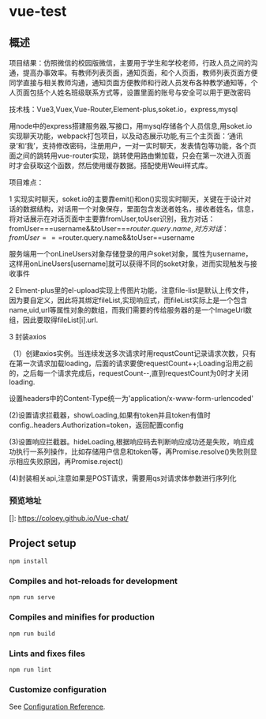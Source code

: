 # vue-test


## 概述

项目结果：仿照微信的校园版微信，主要用于学生和学校老师，行政人员之间的沟通，提高办事效率。有教师列表页面，通知页面，和个人页面，教师列表页面方便同学直接与相关教师沟通，通知页面方便教师和行政人员发布各种教学通知等，个人页面包括个人姓名班级联系方式等，设置里面的账号与安全可以用于更改密码

 技术栈：Vue3,Vuex,Vue-Router,Element-plus,soket.io，express,mysql

用node中的express搭建服务器,写接口，用mysql存储各个人员信息,用soket.io实现聊天功能，webpack打包项目，以及动态展示功能,有三个主页面：‘通讯录’和‘我’，支持修改密码，注册用户，一对一实时聊天，发表情包等功能，各个页面之间的跳转用vue-router实现，跳转使用路由懒加载，只会在第一次进入页面时才会获取这个函数，然后使用缓存数据。搭配使用Weui样式库。

项目难点：

1 实现实时聊天，soket.io的主要靠emit()和on()实现实时聊天，关键在于设计对话的数据结构，对话用一个对象保存，里面包含发送者姓名，接收者姓名，信息，将对话展示在对话页面中主要靠fromUser,toUser识别，我方对话：fromUser===username&&toUser===$router.query.name,对方对话：fromUser===$router.query.name&&toUser==username

服务端用一个onLineUsers对象存储登录的用户soket对象，属性为username，这样用onLineUsers[username]就可以获得不同的soket对象，进而实现触发与接收事件

2 Elment-plus里的el-upload实现上传图片功能，注意file-list是默认上传文件，因为要自定义，因此将其绑定fileList,实现响应式，而fileList实际上是一个包含name,uid,url等属性对象的数组，而我们需要的传给服务器的是一个ImageUrl数组，因此要取得fileList[i].url.

3 封装axios

（1）创建axios实例。当连续发送多次请求时用requstCount记录请求次数，只有在第一次请求加载loading，后面的请求要使requestCount++;Loading沿用之前的，之后每一个请求完成后，requestCount--,直到requestCount为0时才关闭loading.

设置headers中的Content-Type统一为'application/x-www-form-urlencoded'

(2)设置请求拦截器，showLoading,如果有token并且token有值时config..headers.Authorization=token，返回配置config

(3)设置响应拦截器。hideLoading,根据响应码去判断响应成功还是失败，响应成功执行一系列操作，比如存储用户信息和token等，再Promise.resolve()失败则显示相应失败原因，再Promise.reject()

(4)封装相关api,注意如果是POST请求，需要用qs对请求体参数进行序列化

### 预览地址

[]: https://coloey.github.io/Vue-chat/

## Project setup

```
npm install
```

### Compiles and hot-reloads for development
```
npm run serve
```

### Compiles and minifies for production
```
npm run build
```

### Lints and fixes files
```
npm run lint
```

### Customize configuration
See [Configuration Reference](https://cli.vuejs.org/config/).


